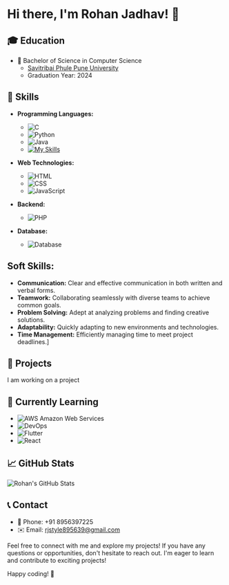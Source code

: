 # Hi there, I'm Rohan Jadhav! 👋

## 🎓 Education

- 🏫 Bachelor of Science in Computer Science
  - [Savitribai Phule Pune University](http://www.unipune.ac.in/)
  - Graduation Year: 2024

## 💼 Skills

- **Programming Languages:**
  - ![C](https://img.shields.io/badge/C-00599C?style=for-the-badge&logo=c&logoColor=white)
  - ![Python](https://img.shields.io/badge/Python-3776AB?style=for-the-badge&logo=python&logoColor=yellow)
  - ![Java](https://img.shields.io/badge/Java-ED8B00?style=for-the-badge&logo=java&logoColor=white)
  - [![My Skills](https://skillicons.dev/icons?i=js,html,css,wasm)](https://skillicons.dev)

- **Web Technologies:**
  - ![HTML](https://img.shields.io/badge/HTML5-E34F26?style=for-the-badge&logo=html5&logoColor=white)
  - ![CSS](https://img.shields.io/badge/CSS3-1572B6?style=for-the-badge&logo=css3&logoColor=white)
  - ![JavaScript](https://img.shields.io/badge/JavaScript-F7DF1E?style=for-the-badge&logo=javascript&logoColor=black)

- **Backend:**
  - ![PHP](https://img.shields.io/badge/PHP-777BB4?style=for-the-badge&logo=php&logoColor=white)

- **Database:**
  - ![Database](https://img.shields.io/badge/Database-003545?style=for-the-badge&logo=mysql&logoColor=white)

## **Soft Skills:**
  - **Communication:** Clear and effective communication in both written and verbal forms.
  - **Teamwork:** Collaborating seamlessly with diverse teams to achieve common goals.
  - **Problem Solving:** Adept at analyzing problems and finding creative solutions.
  - **Adaptability:** Quickly adapting to new environments and technologies.
  - **Time Management:** Efficiently managing time to meet project deadlines.]

## 🚀 Projects

I am working on a project

## 🌱 Currently Learning

- ![AWS](https://img.shields.io/badge/AWS-232F3E?style=for-the-badge&logo=amazon-aws&logoColor=white) Amazon Web Services
- ![DevOps](https://img.shields.io/badge/DevOps-0078D4?style=for-the-badge&logo=azure-devops&logoColor=white)
- ![Flutter](https://img.shields.io/badge/Flutter-02569B?style=for-the-badge&logo=flutter&logoColor=white)
- ![React](https://img.shields.io/badge/React-61DAFB?style=for-the-badge&logo=react&logoColor=white)



## 📈 GitHub Stats

![Rohan's GitHub Stats](https://github-readme-stats.vercel.app/api?username=RohantheRj&show_icons=true&count_private=true)


## 📞 Contact

- 📱 Phone: +91 8956397225
- ✉️ Email: [rjstyle895639@gmail.com](mailto:rjstyle895639@gmail.com)



Feel free to connect with me and explore my projects! If you have any questions or opportunities, don't hesitate to reach out. I'm eager to learn and contribute to exciting projects!

Happy coding! 🚀
